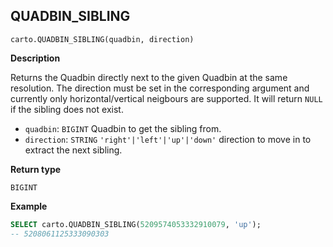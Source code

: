 ## QUADBIN_SIBLING

```sql:signature
carto.QUADBIN_SIBLING(quadbin, direction)
```

**Description**

Returns the Quadbin directly next to the given Quadbin at the same resolution. The direction must be set in the corresponding argument and currently only horizontal/vertical neigbours are supported. It will return `NULL` if the sibling does not exist.

* `quadbin`: `BIGINT` Quadbin to get the sibling from.
* `direction`: `STRING` <code>'right'|'left'|'up'|'down'</code> direction to move in to extract the next sibling.

**Return type**

`BIGINT`

**Example**

```sql
SELECT carto.QUADBIN_SIBLING(5209574053332910079, 'up');
-- 5208061125333090303
```